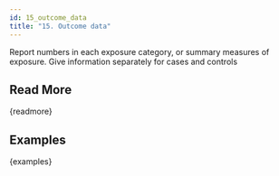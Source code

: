 ```yaml
---
id: 15_outcome_data
title: "15. Outcome data"
---
```

Report numbers in each exposure category, or summary measures of exposure. Give information separately for cases and controls


## Read More

{readmore}

## Examples

{examples}